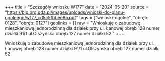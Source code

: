 +++
title = "Szczegóły wniosku W177"
date = "2024-05-20"
source = "https://bip.brg.gda.pl/images/uploads/wnioski-do-planu-ogolnego/w177_cd5c5fbbee85.pdf"
tags = ["wnioski-ogolne", "obręb: 0128", "obręb: 0127"]
geolinks = []
raw = "Wnioskuję o zabudowę mieszkaniową jednorodzinną dla działek przy ul. Łanowej obręb 128 numer działki 91/1 ul.Olszyńska obręb 127 numer działki 52 "
+++

Wnioskuję o zabudowę mieszkaniową jednorodzinną dla działek przy ul. Łanowej
obręb 128 numer działki 91/1 ul.Olszyńska obręb 127 numer działki 52



